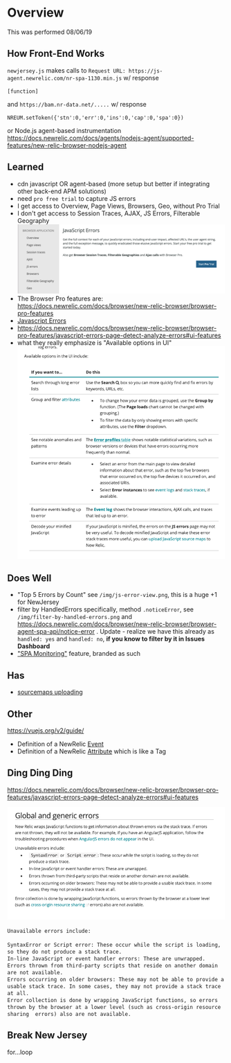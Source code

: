 # Overview
This was performed 08/06/19

## How Front-End Works
`newjersey.js` makes calls to `Request URL: https://js-agent.newrelic.com/nr-spa-1130.min.js`
w/ response
```
[function]
```
and
`https://bam.nr-data.net/.....`
w/ response
```
NREUM.setToken({'stn':0,'err':0,'ins':0,'cap':0,'spa':0})
```

or
Node.js agent-based instrumentation https://docs.newrelic.com/docs/agents/nodejs-agent/supported-features/new-relic-browser-nodejs-agent


## Learned
- cdn javascript OR agent-based (more setup but better if integrating other back-end APM solutions)
- need `pro free trial` to capture JS errors
- I get access to Overview, Page Views, Browsers, Geo, without Pro Trial
- I don't get access to Session Traces, AJAX, JS Errors, Filterable Geography
![Image of Browser Application](./img/browser-application.png)
- The Browser Pro features are: https://docs.newrelic.com/docs/browser/new-relic-browser/browser-pro-features
- [Javascript Errors](https://docs.newrelic.com/docs/browser/new-relic-browser/browser-pro-features/javascript-errors-page-detect-analyze-errors)
- https://docs.newrelic.com/docs/browser/new-relic-browser/browser-pro-features/javascript-errors-page-detect-analyze-errors#ui-features
- what they really emphasize is "Available options in UI" ![Image of Available Options](./img/available-options-in-ui.png)

## Does Well
- "Top 5 Errors by Count" see `/img/js-error-view.png`, this is a huge +1 for NewJersey
- filter by HandledErrors specifically, method `.noticeError`, see `/img/filter-by-handled-errors.png` and https://docs.newrelic.com/docs/browser/new-relic-browser/browser-agent-spa-api/notice-error . Update - realize we have this already as `handled: yes` and `handled: no`, **if you know to filter by it in Issues Dashboard**
- ["SPA Monitoring"](https://docs.newrelic.com/docs/browser/single-page-app-monitoring/get-started/install-single-page-app-monitoring-new-relic-browser) feature, branded as such 

## Has
- [sourcemaps uploading](https://docs.newrelic.com/docs/browser/new-relic-browser/browser-pro-features/upload-source-maps-un-minify-js-errors)

## Other
https://vuejs.org/v2/guide/
- Definition of a NewRelic [Event](https://docs.newrelic.com/docs/using-new-relic/welcome-new-relic/get-started/glossary#event)
- Definition of a NewRelic [Attribute](https://docs.newrelic.com/docs/using-new-relic/welcome-new-relic/get-started/glossary#attribute) which is like a Tag


## Ding Ding Ding
https://docs.newrelic.com/docs/browser/new-relic-browser/browser-pro-features/javascript-errors-page-detect-analyze-errors#ui-features

![Image Ding Ding Ding](./img/ding-ding-ding.png)
```
Unavailable errors include:

SyntaxError or Script error: These occur while the script is loading, so they do not produce a stack trace.
In-line JavaScript or event handler errors: These are unwrapped.
Errors thrown from third-party scripts that reside on another domain are not available.
Errors occurring on older browsers: These may not be able to provide a usable stack trace. In some cases, they may not provide a stack trace at all.
Error collection is done by wrapping JavaScript functions, so errors thrown by the browser at a lower level (such as cross-origin resource sharing  errors) also are not available.

```

## Break New Jersey
for...loop
